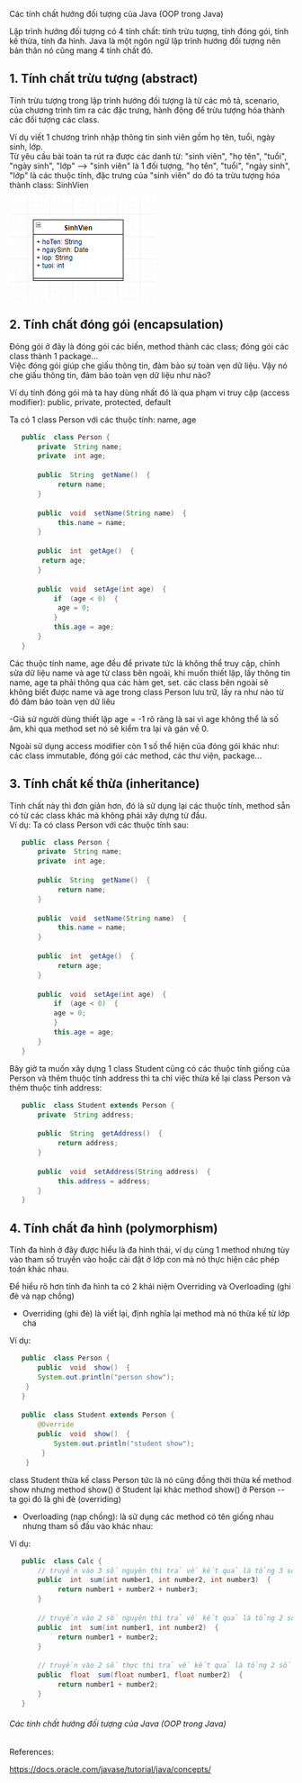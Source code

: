 Các tính chất hướng đối tượng của Java (OOP trong Java)

Lập trình hướng đối tượng có 4 tính chất: tính trừu tượng, tính đóng gói, tính kế thừa, tính đa hình. Java là một ngôn ngữ lập trình hướng đối tượng nên bản thân nó cũng mang 4 tính chất đó.

1\. Tính chất trừu tượng (abstract)
-----------------------------------

Tính trừu tượng trong lập trình hướng đối tượng là từ các mô tả, scenario, của chương trình tìm ra các đặc trưng, hành động để trừu tượng hóa thành các đối tượng các class.

Ví dụ viết 1 chương trình nhập thông tin sinh viên gồm họ tên, tuổi, ngày sinh, lớp.\
Từ yêu cầu bài toán ta rút ra được các danh từ: "sinh viên", "họ tên", "tuổi", "ngày sinh", "lớp" --> "sinh viên" là 1 đối tượng, "họ tên", "tuổi", "ngày sinh", "lớp" là các thuộc tính, đặc trưng của "sinh viên" do đó ta trừu tượng hóa thành class: SinhVien

![Các tính chất hướng đối tượng của Java (OOP trong Java)](/img/posts/java/oop1.png)

2\. Tính chất đóng gói (encapsulation)
--------------------------------------

Đóng gói ở đây là đóng gói các biến, method thành các class; đóng gói các class thành 1 package...\
Việc đóng gói giúp che giấu thông tin, đảm bảo sự toàn vẹn dữ liệu. Vậy nó che giấu thông tin, đảm bảo toàn vẹn dữ liệu như nào?

Ví dụ tính đóng gói mà ta hay dùng nhất đó là qua phạm vi truy cập (access modifier): public, private, protected, default

Ta có 1 class Person với các thuộc tính: name, age

```java
   public  class Person {
	   private  String name;
	   private  int age;

	   public  String  getName()  {
			return name;
	   }

	   public  void  setName(String name)  {
			this.name = name;
	   }

	   public  int  getAge()  {
		return age;
	   }

	   public  void  setAge(int age)  {
		   if  (age < 0)  {
			age = 0;
		   }
		   this.age = age;
	   }
   }
```

Các thuộc tính name, age đều để private tức là không thể truy cập, chỉnh sửa dữ liệu name và age từ class bên ngoài, khi muốn thiết lập, lấy thông tin name, age ta phải thông qua các hàm get, set. các class bên ngoài sẽ không biết được name và age trong class Person lưu trữ, lấy ra như nào từ đó đảm bảo toàn vẹn dữ liêu

-Giả sử người dùng thiết lập age = -1 rõ ràng là sai vì age không thể là số âm, khi qua method set nó sẽ kiểm tra lại và gán về 0.

Ngoài sử dụng access modifier còn 1 số thể hiện của đóng gói khác như: các class immutable, đóng gói các method, các thư viện, package...

3\. Tính chất kế thừa (inheritance)
-----------------------------------

Tính chất này thì đơn giản hơn, đó là sử dụng lại các thuộc tính, method sẵn có từ các class khác mà không phải xây dựng từ đầu.\
Ví dụ: Ta có class Person với các thuộc tính sau:

```java
   public  class Person {
	   private  String name;
	   private  int age;

	   public  String  getName()  {
			return name;
	   }

	   public  void  setName(String name)  {
			this.name = name;
	   }

	   public  int  getAge()  {
			return age;
	   }

	   public  void  setAge(int age)  {
		   if  (age < 0)  {
		   age = 0;
		   }
		   this.age = age;
	   }
   }
```

Bây giờ ta muốn xây dựng 1 class Student cũng có các thuộc tính giống của Person và thêm thuộc tính address thì ta chỉ việc thừa kế lại class Person và thêm thuộc tính address:

```java
   public  class Student extends Person {
	   private  String address;

	   public  String  getAddress()  {
			return address;
	   }

	   public  void  setAddress(String address)  {
			this.address = address;
	   }
   }
```

4\. Tính chất đa hình (polymorphism)
------------------------------------

Tính đa hình ở đây được hiểu là đa hình thái, ví dụ cùng 1 method nhưng tùy vào tham số truyền vào hoặc cài đặt ở lớp con mà nó thực hiện các phép toán khác nhau.

Để hiểu rõ hơn tính đa hình ta có 2 khái niệm Overriding và Overloading (ghi đè và nạp chồng)

-   Overriding (ghi đè) là viết lại, định nghĩa lại method mà nó thừa kế từ lớp cha

Ví dụ:

```java
   public  class Person {
	   public  void  show()  {
	   System.out.println("person show");
	}
   }

   public  class Student extends Person {
	   @Override
	   public  void  show()  {
		   System.out.println("student show");
		}
	}
```

class Student thừa kế class Person tức là nó cũng đồng thời thừa kế method show nhưng method show() ở Student lại khác method show() ở Person -- ta gọi đó là ghi đè (overriding)

-   Overloading (nạp chồng): là sử dụng các method có tên giống nhau nhưng tham số đầu vào khác nhau:

Ví dụ:

```java
   public  class Calc {
	   // truyền vào 3 số nguyên thì trả về kết quả là tổng 3 số nguyên
	   public  int  sum(int number1, int number2, int number3)  {
			return number1 + number2 + number3;
	   }

	   // truyền vào 2 số nguyên thì trả về kết quả là tổng 2 số nguyên
	   public  int  sum(int number1, int number2)  {
			return number1 + number2;
	   }

	   // truyền vào 2 số thực thì trả về kết quả là tổng 2 số thực
	   public  float  sum(float number1, float number2)  {
			return number1 + number2;
	   }
   }
```

###### Các tính chất hướng đối tượng của Java (OOP trong Java)

References:

<https://docs.oracle.com/javase/tutorial/java/concepts/>